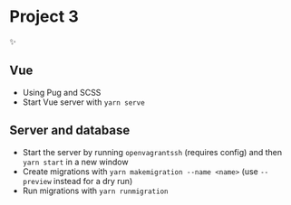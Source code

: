 # Project 3

✨

## Vue

* Using Pug and SCSS
* Start Vue server with `yarn serve`

## Server and database

* Start the server by running `openvagrantssh` (requires config) and then `yarn start` in a new window
* Create migrations with `yarn makemigration --name <name>` (use `--preview` instead for a dry run)
* Run migrations with `yarn runmigration`